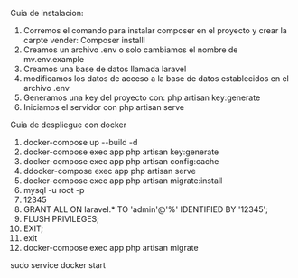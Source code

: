 Guia de instalacion:

1. Corremos el comando para instalar composer en el proyecto y crear la carpte vender: Composer installl
2. Creamos un archivo .env o solo cambiamos el nombre de mv.env.example
3. Creamos una base de datos llamada laravel
4. modificamos los datos de acceso a la base de datos establecidos en el archivo .env
3. Generamos una key del proyecto con: php artisan key:generate
4. Iniciamos el servidor con php artisan serve

Guia de despliegue con docker


1. docker-compose up --build -d 
2. docker-compose exec app php artisan key:generate
3. docker-compose exec app php artisan config:cache
4. ddocker-compose exec app php artisan serve  
5. docker-compose exec app php artisan migrate:install
6. mysql -u root -p
7. 12345
8. GRANT ALL ON laravel.* TO 'admin'@'%' IDENTIFIED BY '12345';
9. FLUSH PRIVILEGES;
10. EXIT;
11. exit
12. docker-compose exec app php artisan migrate

sudo service docker start
